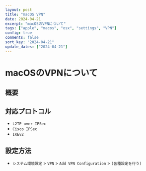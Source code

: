 ```yaml
---
layout: post
title: "macOS VPN" 
date: 2024-04-21
excerpt: "macOSのVPNについて"
tags: ["apple", "macos", "osx", "settings", "VPN"]
config: true
comments: false
sort_key: "2024-04-21"
update_dates: ["2024-04-21"]
---
```


# macOSのVPNについて

## 概要

## 対応プロトコル
 - `L2TP over IPSec`
 - `Cisco IPSec`
 - `IKEv2`

## 設定方法
 - `システム環境設定` > `VPN` > `Add VPN Configuration` > `(各種設定を行う)`
